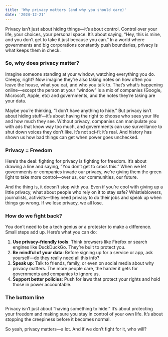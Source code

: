 ```yaml
---
title: 'Why privacy matters (and why you should care)'
date: '2024-12-21'
---
```


Privacy isn’t just about hiding things—it’s about control. Control over your life, your choices, your personal space. It’s about saying, “Hey, this is mine, and you don’t get to take it just because you can.” In a world where governments and big corporations constantly push boundaries, privacy is what keeps them in check. 

### So, why does privacy matter?

Imagine someone standing at your window, watching everything you do. Creepy, right? Now imagine they’re also taking notes on how often you leave the house, what you eat, and who you talk to. That’s what’s happening online—except the person at your “window” is a mix of companies (Google, Microsoft, Apple, etc) and governments, and the notes they’re taking are your data. 

Maybe you’re thinking, “I don’t have anything to hide.” But privacy isn’t about hiding stuff—it’s about having the right to choose who sees your life and how much they see. Without privacy, companies can manipulate you with ads that know way too much, and governments can use surveillance to shut down voices they don’t like. It’s not sci-fi; it’s real. And history has shown us how bad things can get when power goes unchecked.

### Privacy = Freedom

Here’s the deal: fighting for privacy is fighting for freedom. It’s about drawing a line and saying, “You don’t get to cross this.” When we let governments or companies invade our privacy, we’re giving them the green light to take more control—over us, our communities, our future. 

And the thing is, it doesn’t stop with you. Even if you’re cool with giving up a little privacy, what about people who rely on it to stay safe? Whistleblowers, journalists, activists—they need privacy to do their jobs and speak up when things go wrong. If we lose privacy, we all lose. 

### How do we fight back?

You don’t need to be a tech genius or a protester to make a difference. Small steps add up. Here’s what you can do:

1. **Use privacy-friendly tools**: Think browsers like Firefox or search engines like DuckDuckGo. They’re built to protect you.
2. **Be mindful of your data**: Before signing up for a service or app, ask yourself—do they really need all this info?
3. **Speak up**: Talk to friends, family, or even on social media about why privacy matters. The more people care, the harder it gets for governments and companies to ignore us.
4. **Support better policies**: Push for laws that protect your rights and hold those in power accountable.

### The bottom line

Privacy isn’t just about “having something to hide.” It’s about protecting your freedom and making sure you stay in control of your own life. It’s about stopping the creepiness before it becomes normal. 

So yeah, privacy matters—a lot. And if we don’t fight for it, who will?
